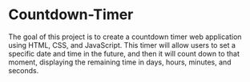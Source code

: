 # Countdown-Timer

The goal of this project is to create a countdown timer web application using HTML,
CSS, and JavaScript. This timer will allow users to set a specific date and time in the future, and
then it will count down to that moment, displaying the remaining time in days, hours, minutes, and
seconds.
